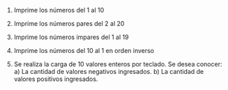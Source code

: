1. Imprime los números del 1 al 10
2. Imprime los números pares del 2 al 20
3. Imprime los números impares del 1 al 19
4. Imprime los números del 10 al 1 en orden inverso


5. Se realiza la carga de 10 valores enteros por teclado. Se desea conocer:
a)	La cantidad de valores negativos ingresados.
b)	La cantidad de valores positivos ingresados.

